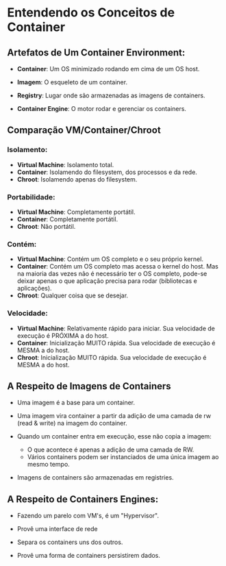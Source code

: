 # Entendendo os Conceitos de Container

## Artefatos de Um Container Environment:

- **Container**: Um OS minimizado rodando em cima de um OS host.

- **Imagem**: O esqueleto de um container.

- **Registry**: Lugar onde são armazenadas as imagens de containers.

- **Container Engine**: O motor rodar e gerenciar os containers.

## Comparação VM/Container/Chroot

### Isolamento:

- **Virtual Machine**: Isolamento total.
- **Container**: Isolamendo do filesystem, dos processos e da rede.
- **Chroot**: Isolamendo apenas do filesystem.

### Portabilidade:

- **Virtual Machine**: Completamente portátil.
- **Container**: Completamente portátil.
- **Chroot**: Não portátil.

### Contém:

- **Virtual Machine**: Contém um OS completo e o seu próprio kernel.
- **Container**: Contém um OS completo mas acessa o kernel do host. Mas na maioria das vezes não é necessário ter o OS completo, pode-se deixar apenas o que aplicação precisa para rodar (bibliotecas e aplicações).
- **Chroot**: Qualquer coisa que se desejar.

### Velocidade:

- **Virtual Machine**: Relativamente rápido para iniciar. Sua velocidade de execução é PRÓXIMA a do host.
- **Container**: Inicialização MUITO rápida. Sua velocidade de execução é MESMA a do host.
- **Chroot**: Inicialização MUITO rápida. Sua velocidade de execução é MESMA a do host.

## A Respeito de Imagens de Containers

- Uma imagem é a base para um container.

- Uma imagem vira container a partir da adição de uma camada de rw (read & write) na imagem do container.

- Quando um container entra em execução, esse não copia a imagem:

	- O que acontece é apenas a adição de uma camada de RW.
	- Vários containers podem ser instanciados de uma única imagem ao mesmo tempo.

- Imagens de containers são armazenadas em registries.

## A Respeito de Containers Engines:

- Fazendo um parelo com VM's, é um "Hypervisor".

- Provê uma interface de rede

- Separa os containers uns dos outros.

- Provê uma forma de containers persistirem dados.